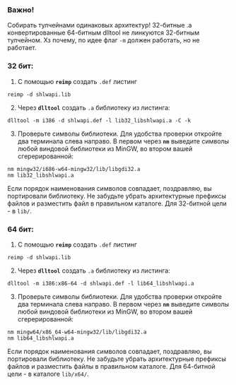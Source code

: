 ### Важно!
Собирать тулчейнами одинаковых архитектур! 32-битные .a конвертированные
64-битным dlltool не линкуются 32-битным тулчейном. Хз почему, по идее флаг `-m`
должен работать, но не работает.

### 32 бит:
1. С помощью **`reimp`** создать `.def` листинг
```
reimp -d shlwapi.lib
```

2. Через **`dlltool`** создать `.a` библиотеку из листинга:
```
dlltool -m i386 -d shlwapi.def -l lib32_libshlwapi.a -C -k
```

3. Проверьте символы библиотеки. Для удобства проверки откройте два терминала
слева направо. В первом через **`nm`** выведите символы любой виндовой
библиотеки из MinGW, во втором вашей сгерерированной:
```
nm mingw32/i686-w64-mingw32/lib/libgdi32.a
nm lib32_libshlwapi.a
```

Если порядок наименования символов совпадает, поздравляю, вы портировали
библиотеку. Не забудьте убрать архитектурные префиксы файлов и разместить
файл в правильном каталоге. Для 32-битной цели - в `lib/`.


### 64 бит:
1. С помощью **`reimp`** создать `.def` листинг
```
reimp -d shlwapi.lib
```

2. Через **`dlltool`** создать `.a` библиотеку из листинга:
```
dlltool -m i386:x86-64 -d shlwapi.def -l lib64_libshlwapi.a
```

3. Проверьте символы библиотеки. Для удобства проверки откройте два терминала
слева направо. В первом через **`nm`** выведите символы любой виндовой
библиотеки из MinGW, во втором вашей сгерерированной:
```
nm mingw64/x86_64-w64-mingw32/lib/libgdi32.a
nm lib64_libshlwapi.a
```

Если порядок наименования символов совпадает, поздравляю, вы портировали
библиотеку. Не забудьте убрать архитектурные префиксы файлов и разместить
файлы в правильном каталоге. Для 64-битной цели - в каталоге `lib/x64/`.
